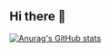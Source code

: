 ## Hi there 👋

[![Anurag's GitHub stats](https://github-readme-stats.vercel.app/api?username=miroier)](https://github.com/anuraghazra/github-readme-stats)

<!--
**Miroier/Miroier** is a ✨ _special_ ✨ repository because its `README.md` (this file) appears on your GitHub profile.

Here are some ideas to get you started:

- 🔭 I’m currently working on ...
- 🌱 I’m currently learning ...
- 👯 I’m looking to collaborate on ...
- 🤔 I’m looking for help with ...
- 💬 Ask me about ...
- 📫 How to reach me: ...
- 😄 Pronouns: ...
- ⚡ Fun fact: ...
-->
